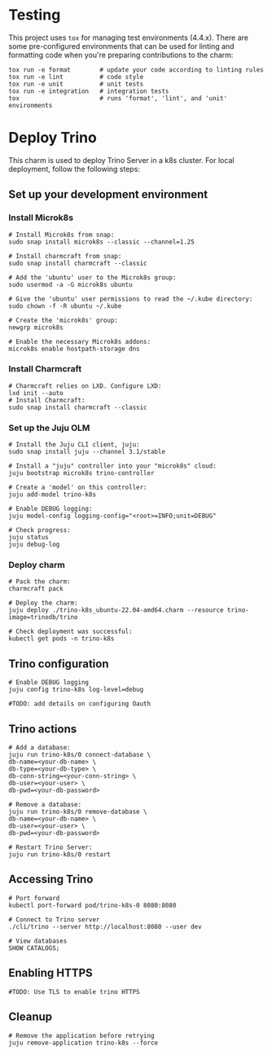 # Testing

This project uses `tox` for managing test environments (4.4.x). There are some pre-configured environments
that can be used for linting and formatting code when you're preparing contributions to the charm:

```shell
tox run -e format        # update your code according to linting rules
tox run -e lint          # code style
tox run -e unit          # unit tests
tox run -e integration   # integration tests
tox                      # runs 'format', 'lint', and 'unit' environments
```

# Deploy Trino

This charm is used to deploy Trino Server in a k8s cluster. For local deployment, follow the following steps:

## Set up your development environment
### Install Microk8s
```
# Install Microk8s from snap:
sudo snap install microk8s --classic --channel=1.25

# Install charmcraft from snap:
sudo snap install charmcraft --classic

# Add the 'ubuntu' user to the Microk8s group:
sudo usermod -a -G microk8s ubuntu

# Give the 'ubuntu' user permissions to read the ~/.kube directory:
sudo chown -f -R ubuntu ~/.kube

# Create the 'microk8s' group:
newgrp microk8s

# Enable the necessary Microk8s addons:
microk8s enable hostpath-storage dns
```
### Install Charmcraft
```
# Charmcraft relies on LXD. Configure LXD:
lxd init --auto
# Install Charmcraft:
sudo snap install charmcraft --classic
```
### Set up the Juju OLM
```
# Install the Juju CLI client, juju:
sudo snap install juju --channel 3.1/stable

# Install a "juju" controller into your "microk8s" cloud:
juju bootstrap microk8s trino-controller

# Create a 'model' on this controller:
juju add-model trino-k8s

# Enable DEBUG logging:
juju model-config logging-config="<root>=INFO;unit=DEBUG"

# Check progress:
juju status
juju debug-log
```
### Deploy charm
```
# Pack the charm:
charmcraft pack

# Deploy the charm:
juju deploy ./trino-k8s_ubuntu-22.04-amd64.charm --resource trino-image=trinodb/trino

# Check deployment was successful:
kubectl get pods -n trino-k8s
```
## Trino configuration
```
# Enable DEBUG logging
juju config trino-k8s log-level=debug

#TODO: add details on configuring Oauth

```

## Trino actions
```
# Add a database:
juju run trino-k8s/0 connect-database \
db-name=<your-db-name> \
db-type=<your-db-type> \
db-conn-string=<your-conn-string> \
db-user=<your-user> \
db-pwd=<your-db-password>

# Remove a database:
juju run trino-k8s/0 remove-database \
db-name=<your-db-name> \
db-user=<your-user> \
db-pwd=<your-db-password>

# Restart Trino Server:
juju run trino-k8s/0 restart
```
## Accessing Trino
```
# Port forward
kubectl port-forward pod/trino-k8s-0 8080:8080

# Connect to Trino server
./cli/trino --server http://localhost:8080 --user dev

# View databases
SHOW CATALOGS;
```
## Enabling HTTPS
```
#TODO: Use TLS to enable trino HTTPS
```

## Cleanup
```
# Remove the application before retrying
juju remove-application trino-k8s --force
```
